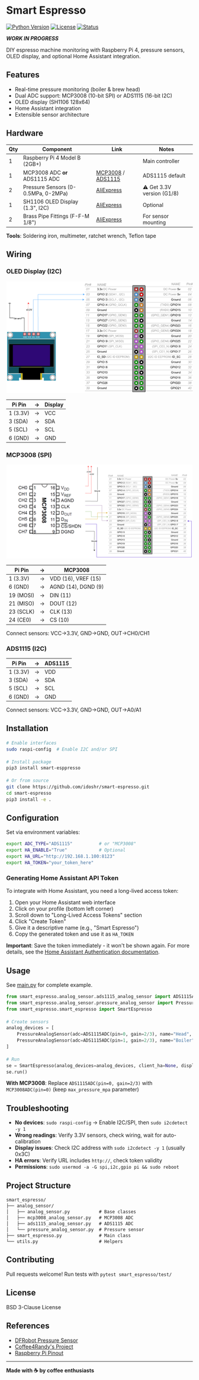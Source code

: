 # Smart Espresso

[![Python Version](https://img.shields.io/badge/python-3.8%2B-blue.svg)](https://www.python.org/downloads/)
[![License](https://img.shields.io/badge/license-BSD--3--Clause-green.svg)](LICENSE)
[![Status](https://img.shields.io/badge/status-beta-yellow.svg)](https://github.com/idoshr/smart-espresso)

_**WORK IN PROGRESS**_

DIY espresso machine monitoring with Raspberry Pi 4, pressure sensors, OLED display, and optional Home Assistant integration.

## Features

- Real-time pressure monitoring (boiler & brew head)
- Dual ADC support: MCP3008 (10-bit SPI) or ADS1115 (16-bit I2C)
- OLED display (SH1106 128x64)
- Home Assistant integration
- Extensible sensor architecture

## Hardware

| Qty | Component | Link | Notes |
|-----|-----------|------|-------|
| 1 | Raspberry Pi 4 Model B (2GB+) | | Main controller |
| 1 | MCP3008 ADC **or** ADS1115 ADC | [MCP3008](https://a.aliexpress.com/_olcJc4g) / [ADS1115](https://a.aliexpress.com/_c3c7goPp) | ADS1115 default |
| 2 | Pressure Sensors (0-0.5MPa, 0-2MPa) | [AliExpress](https://a.aliexpress.com/_omToNFi) | ⚠️ Get 3.3V version (G1/8) |
| 1 | SH1106 OLED Display (1.3", I2C) | [AliExpress](https://a.aliexpress.com/_oEzEfpA) | Optional |
| 2 | Brass Pipe Fittings (F-F-M 1/8") | [AliExpress](https://a.aliexpress.com/_okOIGjW) | For sensor mounting |

**Tools**: Soldering iron, multimeter, ratchet wrench, Teflon tape

## Wiring

### OLED Display (I2C)
![Display Wiring](docs/img/display.png)

| Pi Pin | → | Display |
|--------|---|---------|
| 1 (3.3V) | → | VCC |
| 3 (SDA) | → | SDA |
| 5 (SCL) | → | SCL |
| 6 (GND) | → | GND |

### MCP3008 (SPI)
![MCP3008 Wiring](docs/img/analog.png)

| Pi Pin | → | MCP3008 |
|--------|---|---------|
| 1 (3.3V) | → | VDD (16), VREF (15) |
| 6 (GND) | → | AGND (14), DGND (9) |
| 19 (MOSI) | → | DIN (11) |
| 21 (MISO) | → | DOUT (12) |
| 23 (SCLK) | → | CLK (13) |
| 24 (CE0) | → | CS (10) |

Connect sensors: VCC→3.3V, GND→GND, OUT→CH0/CH1

### ADS1115 (I2C)
| Pi Pin | → | ADS1115 |
|--------|---|---------|
| 1 (3.3V) | → | VDD |
| 3 (SDA) | → | SDA |
| 5 (SCL) | → | SCL |
| 6 (GND) | → | GND |

Connect sensors: VCC→3.3V, GND→GND, OUT→A0/A1

## Installation

```bash
# Enable interfaces
sudo raspi-config  # Enable I2C and/or SPI

# Install package
pip3 install smart-esppresso

# Or from source
git clone https://github.com/idoshr/smart-espresso.git
cd smart-espresso
pip3 install -e .
```

## Configuration

Set via environment variables:

```bash
export ADC_TYPE="ADS1115"          # or "MCP3008"
export HA_ENABLE="True"            # Optional
export HA_URL="http://192.168.1.100:8123"
export HA_TOKEN="your_token_here"
```

### Generating Home Assistant API Token

To integrate with Home Assistant, you need a long-lived access token:

1. Open your Home Assistant web interface
2. Click on your profile (bottom left corner)
3. Scroll down to "Long-Lived Access Tokens" section
4. Click "Create Token"
5. Give it a descriptive name (e.g., "Smart Espresso")
6. Copy the generated token and use it as `HA_TOKEN`

**Important**: Save the token immediately - it won't be shown again. For more details, see the [Home Assistant Authentication documentation](https://developers.home-assistant.io/docs/auth_api/#long-lived-access-token).

## Usage

See [main.py](main.py) for complete example.

```python
from smart_espresso.analog_sensor.ads1115_analog_sensor import ADS1115ADC
from smart_espresso.analog_sensor.pressure_analog_sensor import PressureAnalogSensor
from smart_espresso.smart_espresso import SmartEspresso

# Create sensors
analog_devices = [
    PressureAnalogSensor(adc=ADS1115ADC(pin=0, gain=2/3), name="Head", max_pressure_mpa=2.0),
    PressureAnalogSensor(adc=ADS1115ADC(pin=1, gain=2/3), name="Boiler", max_pressure_mpa=0.5),
]

# Run
se = SmartEspresso(analog_devices=analog_devices, client_ha=None, display=None)
se.run()
```

**With MCP3008**: Replace `ADS1115ADC(pin=0, gain=2/3)` with `MCP3008ADC(pin=0)` (keep `max_pressure_mpa` parameter)

## Troubleshooting

- **No devices**: `sudo raspi-config` → Enable I2C/SPI, then `sudo i2cdetect -y 1`
- **Wrong readings**: Verify 3.3V sensors, check wiring, wait for auto-calibration
- **Display issues**: Check I2C address with `sudo i2cdetect -y 1` (usually 0x3C)
- **HA errors**: Verify URL includes `http://`, check token validity
- **Permissions**: `sudo usermod -a -G spi,i2c,gpio pi && sudo reboot`

## Project Structure

```
smart_espresso/
├── analog_sensor/
│   ├── analog_sensor.py           # Base classes
│   ├── mcp3008_analog_sensor.py   # MCP3008 ADC
│   ├── ads1115_analog_sensor.py   # ADS1115 ADC
│   └── pressure_analog_sensor.py  # Pressure sensor
├── smart_espresso.py              # Main class
└── utils.py                       # Helpers
```

## Contributing

Pull requests welcome! Run tests with `pytest smart_espresso/test/`

## License

BSD 3-Clause License

## References

- [DFRobot Pressure Sensor](https://wiki.dfrobot.com/Gravity__Water_Pressure_Sensor_SKU__SEN0257)
- [Coffee4Randy's Project](https://sites.google.com/view/coffee4randy/home)
- [Raspberry Pi Pinout](https://pinout.xyz)

---

**Made with ☕ by coffee enthusiasts**

